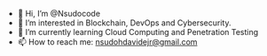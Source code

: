 - 👋 Hi, I’m @Nsudocode
- 👀 I’m interested in Blockchain, DevOps and Cybersecurity.
- 🌱 I’m currently learning Cloud Computing and Penetration Testing 
- 📫 How to reach me: nsudohdavidejr@gmail.com

<!---
Nsudocode/Nsudocode is a ✨ special ✨ repository because its `README.md` (this file) appears on your GitHub profile.
You can click the Preview link to take a look at your changes.
--->
